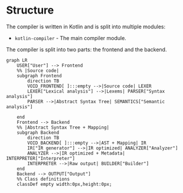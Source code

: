 # Structure

The compiler is written in Kotlin and is split into multiple modules:

- `kotlin-compiler` - The main compiler module.

The compiler is split into two parts: the frontend and the backend.

```mermaid
graph LR
    USER["User"] --> Frontend
    %% |Source code|
    subgraph Frontend
        direction TB
        VOID_FRONTEND[ ]:::empty -->|Source code| LEXER
        LEXER["Lexical analysis"] -->|Lexems| PARSER["Syntax analysis"]
        PARSER -->|Abstract Syntax Tree| SEMANTICS["Semantic analysis"]
        
    end
    Frontend --> Backend
    %% |Abstract Syntax Tree + Mapping|
    subgraph Backend
        direction TB
        VOID_BACKEND[ ]:::empty -->|AST + Mapping| IR
        IR["IR generator"] -->|IR optimized| ANALYZER["Analyzer"]
        ANALYZER -->|IR optimized + Metadata| INTERPRETER["Interpreter"]
        INTERPRETER -->|Raw output| BUILDER["Builder"]
    end
    Backend --> OUTPUT["Output"]
    %% Class definitions
    classDef empty width:0px,height:0px;
```


